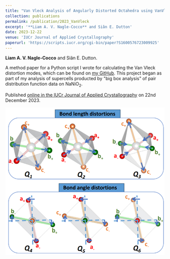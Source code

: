 ```yaml
---
title: "Van Vleck Analysis of Angularly Distorted Octahedra using VanVleckCalculator"
collection: publications
permalink: /publication/2023_VanVleck
excerpt: '**Liam A. V. Nagle-Cocco** and Siân E. Dutton'
date: 2023-12-22
venue: 'IUCr Journal of Applied Crystallography'
paperurl: 'https://scripts.iucr.org/cgi-bin/paper?S1600576723009925'
---
```

**Liam A. V. Nagle-Cocco** and Siân E. Dutton.

A method paper for a Python script I wrote for calculating the Van Vleck distortion modes, which can be found on [my GitHub](https://github.com/lnaglecocco/VanVleckCalculator). This project began as part of my analysis of supercells producted by "big box analysis" of pair distribution function data on NaNiO<sub>2</sub>. 

Published [online in the IUCr Journal of Applied Crystallography](https://scripts.iucr.org/cgi-bin/paper?S1600576723009925) on 22nd December 2023. 

![Van Vleck modes](/images/VanVleckModes.png)